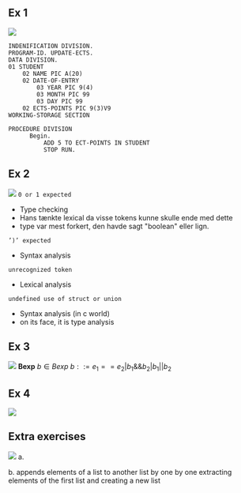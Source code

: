 ## Ex 1
![](Pasted%20image%2020240608140223.png)
```COBOL  
INDENIFICATION DIVISION.
PROGRAM-ID. UPDATE-ECTS.
DATA DIVISION.
01 STUDENT
	02 NAME PIC A(20)
	02 DATE-OF-ENTRY
		03 YEAR PIC 9(4)
		03 MONTH PIC 99
		03 DAY PIC 99
	02 ECTS-POINTS PIC 9(3)V9
WORKING-STORAGE SECTION

PROCEDURE DIVISION
	  Begin.
		  ADD 5 TO ECT-POINTS IN STUDENT
		  STOP RUN.
```
## Ex 2
![](Pasted%20image%2020240608140237.png)
`0 or 1 expected`
- Type checking
- Hans tænkte lexical da visse tokens kunne skulle ende med dette
- type var mest forkert, den havde sagt "boolean" eller lign.

`’)’ expected`
- Syntax analysis

`unrecognized token`
- Lexical analysis

`undefined use of struct or union`
- Syntax analysis (in c world)
- on its face, it is type analysis
## Ex 3
![](Pasted%20image%2020240608140329.png)
**Bexp**
$b\in Bexp$
$b::=e_{1}==e_{2}|b_{1}\&\&b_{2}|b_{1}||b_{2}$
## Ex 4
![](Pasted%20image%2020240608141649.png)

## Extra exercises
![](Pasted%20image%2020240608141748.png)
a.


b.
appends elements of a list to another list by one by one extracting elements of the first list and creating a new list